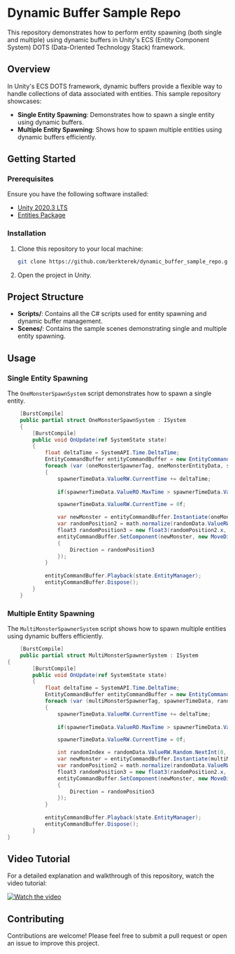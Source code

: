 
# Dynamic Buffer Sample Repo

This repository demonstrates how to perform entity spawning (both single and multiple) using dynamic buffers in Unity's ECS (Entity Component System) DOTS (Data-Oriented Technology Stack) framework.

## Overview

In Unity's ECS DOTS framework, dynamic buffers provide a flexible way to handle collections of data associated with entities. This sample repository showcases:

- **Single Entity Spawning**: Demonstrates how to spawn a single entity using dynamic buffers.
- **Multiple Entity Spawning**: Shows how to spawn multiple entities using dynamic buffers efficiently.

## Getting Started

### Prerequisites

Ensure you have the following software installed:

- [Unity 2020.3 LTS](https://unity3d.com/unity/whats-new/2020.3.22)
- [Entities Package](https://docs.unity3d.com/Packages/com.unity.entities@0.17/manual/index.html)

### Installation

1. Clone this repository to your local machine:
    ```bash
    git clone https://github.com/berkterek/dynamic_buffer_sample_repo.git
    ```
2. Open the project in Unity.

## Project Structure

- **Scripts/**: Contains all the C# scripts used for entity spawning and dynamic buffer management.
- **Scenes/**: Contains the sample scenes demonstrating single and multiple entity spawning.

## Usage

### Single Entity Spawning

The `OneMonsterSpawnSystem` script demonstrates how to spawn a single entity.

```csharp
    [BurstCompile]
    public partial struct OneMonsterSpawnSystem : ISystem
    {
        [BurstCompile]
        public void OnUpdate(ref SystemState state)
        {
            float deltaTime = SystemAPI.Time.DeltaTime;
            EntityCommandBuffer entityCommandBuffer = new EntityCommandBuffer(Allocator.Temp);
            foreach (var (oneMonsterSpawnerTag, oneMonsterEntityData, spawnerTimeData, randomData) in SystemAPI.Query<RefRO<OneMonsterSpawnerTag>, RefRW<OneMonsterEntityData>, RefRW<SpawnerTimeData>, RefRW<RandomData>>())
            {
                spawnerTimeData.ValueRW.CurrentTime += deltaTime;
                
                if(spawnerTimeData.ValueRO.MaxTime > spawnerTimeData.ValueRO.CurrentTime) continue;

                spawnerTimeData.ValueRW.CurrentTime = 0f;

                var newMonster = entityCommandBuffer.Instantiate(oneMonsterEntityData.ValueRW.Entity);
                var randomPosition2 = math.normalize(randomData.ValueRW.Random.NextFloat2());
                float3 randomPosition3 = new float3(randomPosition2.x, randomPosition2.y, 0f);
                entityCommandBuffer.SetComponent(newMonster, new MoveDirectionData()
                {
                    Direction = randomPosition3
                });
            }
            
            entityCommandBuffer.Playback(state.EntityManager);
            entityCommandBuffer.Dispose();
        }
    }    
```

### Multiple Entity Spawning

The `MultiMonsterSpawnerSystem` script shows how to spawn multiple entities using dynamic buffers efficiently.

```csharp
    [BurstCompile]
    public partial struct MultiMonsterSpawnerSystem : ISystem
{
        [BurstCompile]
        public void OnUpdate(ref SystemState state)
        {
            float deltaTime = SystemAPI.Time.DeltaTime;
            EntityCommandBuffer entityCommandBuffer = new EntityCommandBuffer(Allocator.Temp);
            foreach (var (multiMonsterSpawnerTag, spawnerTimeData, randomData, multiMonsterBuffers) in SystemAPI.Query<RefRO<MultiMonsterSpawnerTag>, RefRW<SpawnerTimeData>, RefRW<RandomData>, DynamicBuffer<MultiMonsterBuffer>>())
            {
                spawnerTimeData.ValueRW.CurrentTime += deltaTime;
                
                if(spawnerTimeData.ValueRO.MaxTime > spawnerTimeData.ValueRO.CurrentTime) continue;

                spawnerTimeData.ValueRW.CurrentTime = 0f;

                int randomIndex = randomData.ValueRW.Random.NextInt(0, multiMonsterBuffers.Length);
                var newMonster = entityCommandBuffer.Instantiate(multiMonsterBuffers[randomIndex].Entity);
                var randomPosition2 = math.normalize(randomData.ValueRW.Random.NextFloat2());
                float3 randomPosition3 = new float3(randomPosition2.x, randomPosition2.y, 0f);
                entityCommandBuffer.SetComponent(newMonster, new MoveDirectionData()
                {
                    Direction = randomPosition3
                });
            }
            
            entityCommandBuffer.Playback(state.EntityManager);
            entityCommandBuffer.Dispose();
        }
}
```

## Video Tutorial

For a detailed explanation and walkthrough of this repository, watch the video tutorial:

[![Watch the video](https://img.youtube.com/vi/bQiHUAVD1Rk/hqdefault.jpg)](https://youtu.be/bQiHUAVD1Rk)

## Contributing

Contributions are welcome! Please feel free to submit a pull request or open an issue to improve this project.

